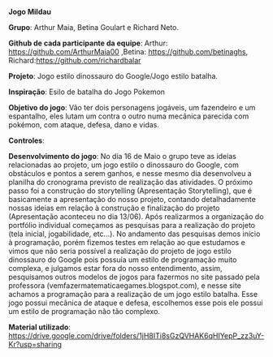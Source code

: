 **Jogo Mildau**

**Grupo**: Arthur Maia, Betina Goulart e Richard Neto.

**Github de cada participante da equipe**: Arthur: https://github.com/ArthurMaia00 ,Betina: https://github.com/betinaghs, Richard:https://github.com/richardbalar

**Projeto**: Jogo estilo dinossauro do Google/Jogo estilo batalha.

**Inspiração**: Esilo de batalha do Jogo Pokemon

**Objetivo do jogo**: Vão ter dois personagens jogáveis, um fazendeiro e um espantalho, eles lutam um contra o outro numa mecânica parecida com pokémon, com ataque, defesa, dano e vidas.

**Controles**: 

**Desenvolvimento do jogo**: No dia 16 de Maio o grupo teve as ideias relacionadas ao projeto, um jogo estilo o dinossauro do Google, com obstáculos e pontos a serem ganhos, e nesse mesmo dia desenvolveu a planilha do cronograma previsto de realização das atividades.
    O próximo passo foi a construção do storytelling (Apresentação Storytelling), que é basicamente a apresentação do nosso projeto, contando detalhadamente nossas ideias em relação à construção e finalização do projeto (Apresentação aconteceu no dia 13/06).
    Após realizarmos a organização do portfólio individual começamos as pesquisas para a realização do projeto (tela inicial, jogabilidade, etc…).
    No andamento das pesquisas demos início à programação, porém fizemos testes em relação ao que estudamos e vimos que não seria possível a realização do projeto de jogo estilo dinossauro do Google pois possuía um estilo de programação muito complexa, e julgamos estar fora do nosso entendimento, assim, pesquisamos outros modelos de jogos para fazermos no site passado pela professora (vemfazermatematicaegames.blogspot.com), e nesse site achamos a programação para a realização de um jogo estilo batalha.
    Esse jogo possui mecânica de ataque e defesa, escolhemos esse pois ele possui um estilo de programação não tão complexo.

 
**Material utilizado**: https://drive.google.com/drive/folders/1jH8ITi8sGzQVHAK6qHIYepP_zz3uY-Kr?usp=sharing
